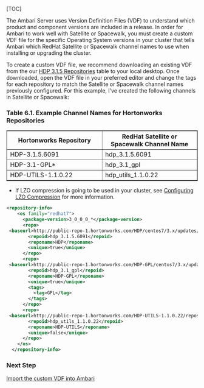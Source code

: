 [TOC]

The Ambari Server uses Version Definition Files (VDF) to understand which product and component versions are included in a release. In order for Ambari to work well with Satellite or Spacewalk, you must create a custom VDF file for the specific Operating System versions in your cluster that tells Ambari which RedHat Satellite or Spacewalk channel names to use when installing or upgrading the cluster.

To create a custom VDF file, we recommend downloading an existing VDF from the our [HDP 3.1.5 Repositories]($HDP315Repositories) table to your local desktop. Once downloaded, open the VDF file in your preferred editor and change the <repoid/> tags for each repository to match the Satellite or Spacewalk channel names previously configured. For this example, I’ve created the following channels in Satellite or Spacewalk:  

### Table 6.1. Example Channel Names for Hortonworks Repositories

<table summary="Example Channel Names for Hortonworks Repositories" border="1">
    <colgroup>
        <col width="50%" class="c1">
        <col width="50%" class="c2">
    </colgroup>
    <thead>
        <tr>
            <th><span class="bold"><strong>Hortonworks Repository</strong></span></th>
            <th><span class="bold"><strong>RedHat Satellite or Spacewalk Channel Name</strong></span></th>
        </tr>
    </thead>
    <tbody>
        <tr>
            <td>HDP-3.1.5.6091</td>
            <td>hdp_3.1.5.6091</td>
        </tr>
        <tr>
            <td>HDP-3.1-GPL*</td>
            <td>hdp_3.1_gpl</td>
        </tr>
        <tr>
            <td>HDP-UTILS-1.1.0.22</td>
            <td>hdp_utils_1.1.0.22</td>
        </tr>
    </tbody>
</table>

* If LZO compression is going to be used in your cluster, see [Configuring LZO Compression](https://docs.devlive.org/read/apache-ambari-en-administering-2.7.5.0/Configuring-LZO-Compression) for more information.

```xml
<repository-info>
    <os family="redhat7">
      <package-version>3_0_0_0_*</package-version>
      <repo>
 <baseurl>http://public-repo-1.hortonworks.com/HDP/centos7/3.x/updates/3.1.5.6091</baseurl>
        <repoid>hdp_3.1.5.6091</repoid>
        <reponame>HDP</reponame>
        <unique>true</unique>
      </repo>
      <repo>
 <baseurl>http://public-repo-1.hortonworks.com/HDP-GPL/centos7/3.x/updates/3.1.5.6091</baseurl>
        <repoid>hdp_3.1_gpl</repoid>
        <reponame>HDP-GPL</reponame>
        <unique>true</unique>
        <tags>
          <tag>GPL</tag>
        </tags>
      </repo>
      <repo>
 <baseurl>http://public-repo-1.hortonworks.com/HDP-UTILS-1.1.0.22/repos/centos7</baseurl>
        <repoid>hdp_utils_1.1.0.22</repoid>
        <reponame>HDP-UTILS</reponame>
        <unique>false</unique>
      </repo>
    </os>
  </repository-info>
```

### Next Step

[Import the custom VDF into Ambari]($ImportTheCustomVDFIntoAmbari)
